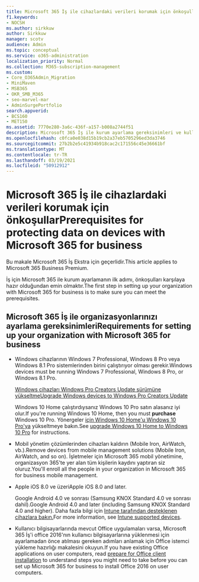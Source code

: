 ```yaml
---
title: Microsoft 365 İş ile cihazlardaki verileri korumak için önkoşullar
f1.keywords:
- NOCSH
ms.author: sirkkuw
author: Sirkkuw
manager: scotv
audience: Admin
ms.topic: conceptual
ms.service: o365-administration
localization_priority: Normal
ms.collection: M365-subscription-management
ms.custom:
- Core_O365Admin_Migration
- MiniMaven
- MSB365
- OKR_SMB_M365
- seo-marvel-mar
- AdminSurgePortfolio
search.appverid:
- BCS160
- MET150
ms.assetid: 7770e280-3a6c-436f-a157-b008a2744f51
description: Microsoft 365 İş ile kurum ayarlama gereksinimleri ve kullanıcı cihazlarında iş verilerini koruma hakkında bilgi edinebilirsiniz.
ms.openlocfilehash: c0fca0e038d15b19cb2a37eb5705296ed3da3746
ms.sourcegitcommit: 27b2b2e5c41934b918cac2c171556c45e36661bf
ms.translationtype: MT
ms.contentlocale: tr-TR
ms.lasthandoff: 03/19/2021
ms.locfileid: "50912912"
---
```

# <a name="prerequisites-for-protecting-data-on-devices-with-microsoft-365-for-business"></a><span data-ttu-id="03625-103">Microsoft 365 İş ile cihazlardaki verileri korumak için önkoşullar</span><span class="sxs-lookup"><span data-stu-id="03625-103">Prerequisites for protecting data on devices with Microsoft 365 for business</span></span>

<span data-ttu-id="03625-104">Bu makale Microsoft 365 İş Ekstra için geçerlidir.</span><span class="sxs-lookup"><span data-stu-id="03625-104">This article applies to Microsoft 365 Business Premium.</span></span>

<span data-ttu-id="03625-105">İş için Microsoft 365 ile kurum ayarlamanın ilk adımı, önkoşulları karşılaya hazır olduğundan emin olmaktır.</span><span class="sxs-lookup"><span data-stu-id="03625-105">The first step in setting up your organization with Microsoft 365 for business is to make sure you can meet the prerequisites.</span></span>
  
## <a name="requirements-for-setting-up-your-organization-with-microsoft-365-for-business"></a><span data-ttu-id="03625-106">Microsoft 365 İş ile organizasyonlarınızı ayarlama gereksinimleri</span><span class="sxs-lookup"><span data-stu-id="03625-106">Requirements for setting up your organization with Microsoft 365 for business</span></span>

- <span data-ttu-id="03625-107">Windows cihazlarının Windows 7 Professional, Windows 8 Pro veya Windows 8.1 Pro sistemlerinden birini çalıştırıyor olması gerekir.</span><span class="sxs-lookup"><span data-stu-id="03625-107">Windows devices must be running Windows 7 Professional, Windows 8 Pro, or Windows 8.1 Pro.</span></span>
    
    [<span data-ttu-id="03625-108">Windows cihazları Windows Pro Creators Update sürümüne yükseltme</span><span class="sxs-lookup"><span data-stu-id="03625-108">Upgrade Windows devices to Windows Pro Creators Update</span></span>](upgrade-to-windows-pro-creators-update.md)
    
    <span data-ttu-id="03625-109">Windows 10 Home çalıştırdıysanız Windows  10 Pro satın alasanız iyi olur.</span><span class="sxs-lookup"><span data-stu-id="03625-109">If you're running Windows 10 Home, then you must **purchase** Windows  10 Pro.</span></span> <span data-ttu-id="03625-110">Yönergeler [için Windows 10 Home'u Windows 10 Pro'ya](https://support.microsoft.com/office/0aee10c1-4d34-43ee-a325-579c6c2df90e) yükseltmeye bakın.</span><span class="sxs-lookup"><span data-stu-id="03625-110">See [upgrade Windows 10 Home to Windows 10 Pro](https://support.microsoft.com/office/0aee10c1-4d34-43ee-a325-579c6c2df90e) for instructions.</span></span> 
    
- <span data-ttu-id="03625-111">Mobil yönetim çözümlerinden cihazları kaldırın (Mobile Iron, AirWatch, vb.).</span><span class="sxs-lookup"><span data-stu-id="03625-111">Remove devices from mobile management solutions (Mobile Iron, AirWatch, and so on).</span></span> <span data-ttu-id="03625-112">İşletmeler için Microsoft 365 mobil yönetimine, organizasyon 365'te yer alan tüm kişilerin kaydını yaptıran siz oluruz.</span><span class="sxs-lookup"><span data-stu-id="03625-112">You'll enroll all the people in your organization in Microsoft 365 for business mobile management.</span></span>
    
- <span data-ttu-id="03625-113">Apple iOS 8.0 ve üzeri</span><span class="sxs-lookup"><span data-stu-id="03625-113">Apple iOS 8.0 and later.</span></span>
    
    <span data-ttu-id="03625-114">Google Android 4.0 ve sonrası (Samsung KNOX Standard 4.0 ve sonrası dahil).</span><span class="sxs-lookup"><span data-stu-id="03625-114">Google Android 4.0 and later (including Samsung KNOX Standard 4.0 and higher).</span></span> <span data-ttu-id="03625-115">Daha fazla bilgi için [Intune tarafından desteklenen cihazlara bakın.](/mem/intune/fundamentals/supported-devices-browsers)</span><span class="sxs-lookup"><span data-stu-id="03625-115">For more information, see [Intune supported devices](/mem/intune/fundamentals/supported-devices-browsers).</span></span>
    
- <span data-ttu-id="03625-116">Kullanıcı bilgisayarlarında mevcut Office uygulamaları [](prepare-for-office-client-deployment.md) varsa, Microsoft 365 İş'i office 2016'nın kullanıcı bilgisayarlarına yüklenmesi için ayarlamadan önce atılması gereken adımları anlamak için Office istemci yükleme hazırlığı makalesini okuyun.</span><span class="sxs-lookup"><span data-stu-id="03625-116">If you have existing Office applications on user computers, read [prepare for Office client installation](prepare-for-office-client-deployment.md) to understand steps you might need to take before you can set up Microsoft 365 for business to install Office 2016 on user computers.</span></span>